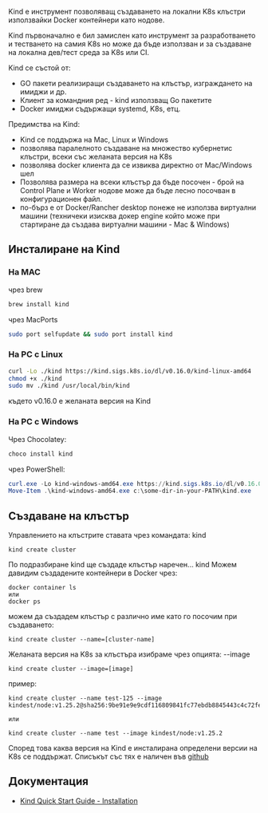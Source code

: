 Kind  e инструмент позволяващ създаването на локални K8s клъстри използвайки Docker контейнери като нодове.

Kind първоначално е бил замислен като инструмент за разработването и тестването на самия K8s но може да бъде използван и за създаване на локална дев/тест среда за K8s или CI.


Kind се състой от:
* GO пакети реализиращи създаването на клъстър, изграждането на имиджи и др.
* Клиент за командния ред - kind използващ Go пакетите
* Docker имиджи съдържащи systemd, K8s, етц.

Предимства нa Kind:
* Kind се поддържа на Mac, Linux и Windows
* позволява паралелното създаване на множество кубернетис клъстри, всеки със желаната версия на K8s
* позволява docker клиента да се извиква директно от Mac/Windows шел 
* Позволява размера на всеки клъстър да бъде посочен - брой на Control Plane и Worker нодове може да бъде лесно посочван в конфигурационен файл. 
* по-бърз е от Docker/Rancher desktop понеже не използва виртуални  машини (техничеки изисква докер engine който може при стартиране да създава виртуални машини - Mac & Windows)

## Инсталиране на Kind

### На MAC
чрез brew
```bash
brew install kind
```

чрез MacPorts
```bash
sudo port selfupdate && sudo port install kind
```

### На PC с Linux

```bash
curl -Lo ./kind https://kind.sigs.k8s.io/dl/v0.16.0/kind-linux-amd64
chmod +x ./kind
sudo mv ./kind /usr/local/bin/kind
```
където v0.16.0  е желаната версия на Kind

### На PC с Windows
Чрез Chocolatey:
```powershell
choco install kind
```

чрез PowerShell:
```powershell
curl.exe -Lo kind-windows-amd64.exe https://kind.sigs.k8s.io/dl/v0.16.0/kind-windows-amd64
Move-Item .\kind-windows-amd64.exe c:\some-dir-in-your-PATH\kind.exe
```

## Създаване на клъстър 

Управлението на клъстрите ставата чрез командата: kind
```shell
kind create cluster
```
По подразбиране kind ще създаде клъстър наречен... kind 
Можем давидим създадените контейнери в Docker чрез:
```shell
docker container ls
или
docker ps
```

можем да създадем клъстър с различно име като го посочим при създаването:
```shell
kind create cluster --name=[cluster-name]
```

Желаната версия на K8s за клъстъра изибраме чрез опцията: --image
```
kind create cluster --image=[image]
```

пример:
```shell
kind create cluster --name test-125 --image kindest/node:v1.25.2@sha256:9be91e9e9cdf116809841fc77ebdb8845443c4c72fe5218f3ae9eb57fdb4bace

или

kind create cluster --name test --image kindest/node:v1.25.2
```

Според това каква версия на Kind е инсталирана определени версии на K8s се поддържат.  Списъкът със тях е наличен във [github](https://github.com/kubernetes-sigs/kind/releases)

## Документация
* [Kind Quick Start Guide - Installation](https://kind.sigs.k8s.io/docs/user/quick-start#installation)
